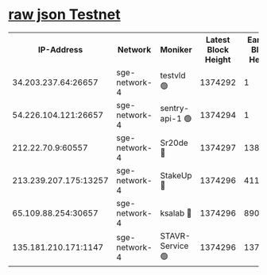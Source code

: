 
[raw json Testnet](https://rpc-check.sget.stavr.tech/sget/rpc-sget-result.json)
=


<table><tr><th>IP-Address</th><th>Network</th><th>Moniker</th><th>Latest Block Height</th><th>Earliest Block Height</th><th>Catching Up</th><th>Tx Index</th><th>Voting Power</th><th>Scan Time</th></tr><tr><td>34.203.237.64:26657</td><td>sge-network-4</td><td>testvld 🟢</td><td>1374292</td><td>1</td><td>False</td><td>on</td><td>0</td><td>2024-02-01T20:42:36.231295367UTC</td></tr><tr><td>54.226.104.121:26657</td><td>sge-network-4</td><td>sentry-api-1 🟢</td><td>1374294</td><td>1</td><td>False</td><td>on</td><td>0</td><td>2024-02-01T20:42:51.145294824UTC</td></tr><tr><td>212.22.70.9:60557</td><td>sge-network-4</td><td>Sr20de 🔴</td><td>1374297</td><td>138001</td><td>False</td><td>on</td><td>104</td><td>2024-02-01T20:43:05.444191536UTC</td></tr><tr><td>213.239.207.175:13257</td><td>sge-network-4</td><td>StakeUp 🔴</td><td>1374296</td><td>411001</td><td>False</td><td>off</td><td>100</td><td>2024-02-01T20:43:00.197427596UTC</td></tr><tr><td>65.109.88.254:30657</td><td>sge-network-4</td><td>ksalab 🔴</td><td>1374296</td><td>890001</td><td>False</td><td>off</td><td>1606</td><td>2024-02-01T20:43:02.920513717UTC</td></tr><tr><td>135.181.210.171:1147</td><td>sge-network-4</td><td>STAVR-Service 🟢</td><td>1374296</td><td>1372001</td><td>False</td><td>on</td><td>0</td><td>2024-02-01T20:43:00.539665747UTC</td></tr></table>
